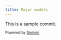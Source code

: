 ```yaml
---
title: Major models
---
```

This is a sample commit.

<SwmMeta version="3.0.0" repo-id="Z2l0aHViJTNBJTNBYmMtdGVzdCUzQSUzQXRlc3Qtb3JnLTEyOTM3NzI=" repo-name="bc-test"><sup>Powered by [Swimm](https://app.swimm.io/)</sup></SwmMeta>

